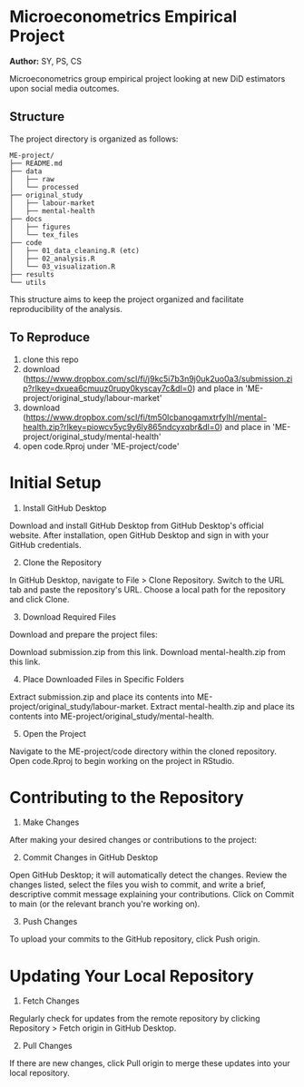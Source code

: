 # Microeconometrics Empirical Project

**Author:** SY, PS, CS

Microeconometrics group empirical project looking at new DiD estimators upon social media outcomes.

## Structure

The project directory is organized as follows:
```
ME-project/
├── README.md
├── data
│   ├── raw
│   └── processed
├── original_study
│   ├── labour-market
│   ├── mental-health
├── docs
│   ├── figures
│   └── tex_files
├── code
│   ├── 01_data_cleaning.R (etc)
│   ├── 02_analysis.R
│   └── 03_visualization.R
├── results
└── utils
```

This structure aims to keep the project organized and facilitate reproducibility of the analysis.

## To Reproduce
1. clone this repo
2. download (https://www.dropbox.com/scl/fi/j9kc5i7b3n9j0uk2uo0a3/submission.zip?rlkey=dxuea6cmuuz0rupy0kyscay7c&dl=0) and place in 'ME-project/original_study/labour-market'
3. download (https://www.dropbox.com/scl/fi/tm50lcbanogamxtrfylhl/mental-health.zip?rlkey=piowcv5yc9y6ly865ndcyxqbr&dl=0) and place in 'ME-project/original_study/mental-health'
4. open code.Rproj under 'ME-project/code'

# Initial Setup
1. Install GitHub Desktop

Download and install GitHub Desktop from GitHub Desktop's official website.
After installation, open GitHub Desktop and sign in with your GitHub credentials.

2. Clone the Repository

In GitHub Desktop, navigate to File > Clone Repository.
Switch to the URL tab and paste the repository's URL.
Choose a local path for the repository and click Clone.

3. Download Required Files

Download and prepare the project files:

Download submission.zip from this link.
Download mental-health.zip from this link.

4. Place Downloaded Files in Specific Folders

Extract submission.zip and place its contents into ME-project/original_study/labour-market.
Extract mental-health.zip and place its contents into ME-project/original_study/mental-health.

5. Open the Project

Navigate to the ME-project/code directory within the cloned repository.
Open code.Rproj to begin working on the project in RStudio.

# Contributing to the Repository

1. Make Changes

After making your desired changes or contributions to the project:

2. Commit Changes in GitHub Desktop

Open GitHub Desktop; it will automatically detect the changes.
Review the changes listed, select the files you wish to commit, and write a brief, descriptive commit message explaining your contributions.
Click on Commit to main (or the relevant branch you're working on).

3. Push Changes

To upload your commits to the GitHub repository, click Push origin.

# Updating Your Local Repository

1. Fetch Changes

Regularly check for updates from the remote repository by clicking Repository > Fetch origin in GitHub Desktop.

2. Pull Changes

If there are new changes, click Pull origin to merge these updates into your local repository.


